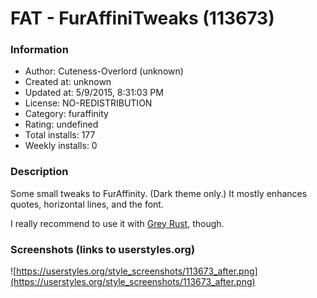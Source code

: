 # FAT - FurAffiniTweaks (113673)

### Information
- Author: Cuteness-Overlord (unknown)
- Created at: unknown
- Updated at: 5/9/2015, 8:31:03 PM
- License: NO-REDISTRIBUTION
- Category: furaffinity
- Rating: undefined
- Total installs: 177
- Weekly installs: 0


### Description
Some small tweaks to FurAffinity. (Dark theme only.)
It mostly enhances quotes, horizontal lines, and the font.

I really recommend to use it with <a href="https://userstyles.org/styles/98676/furaffinity-grey-rust">Grey Rust</a>, though.


### Screenshots (links to userstyles.org)
![https://userstyles.org/style_screenshots/113673_after.png](https://userstyles.org/style_screenshots/113673_after.png)


